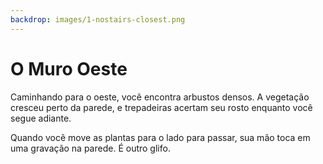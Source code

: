 ```yaml
---
backdrop: images/1-nostairs-closest.png
---
```


# O Muro Oeste

Caminhando para o oeste, você encontra arbustos densos. A vegetação cresceu perto da parede, e trepadeiras acertam seu rosto enquanto você segue adiante.

Quando você move as plantas para o lado para passar, sua mão toca em uma gravação na parede. É outro glifo.

<Item id="7" />

<Page url="6" instructions="Outro quebra-cabeças. O seu guia fornece outra pista: '3: Machine Learning pode te ajudar a prever a prevalência desse tipo de espécie.'" action="Caminhe para o sul" condition="7" />
